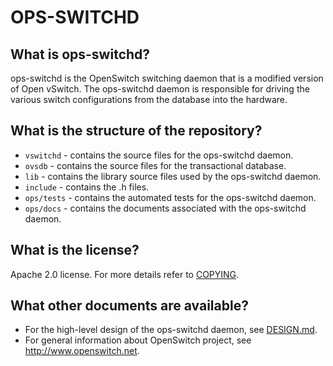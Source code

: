 OPS-SWITCHD
===========

What is ops-switchd?
--------------------
ops-switchd is the OpenSwitch switching daemon that is a modified version of Open vSwitch. The ops-switchd daemon is responsible for driving the various switch configurations from the database into the hardware.

What is the structure of the repository?
----------------------------------------
* `vswitchd` - contains the source files for the ops-switchd daemon.
* `ovsdb` - contains the source files for the transactional database.
* `lib` - contains the library source files used by the ops-switchd daemon.
* `include` - contains the .h files.
* `ops/tests` - contains the automated tests for the ops-switchd daemon.
* `ops/docs` - contains the documents associated with the ops-switchd daemon.

What is the license?
--------------------
Apache 2.0 license. For more details refer to [COPYING](https://git.openswitch.net/cgit/openswitch/ops-openvswitch/tree/COPYING).

What other documents are available?
-----------------------------------
* For the high-level design of the ops-switchd daemon, see [DESIGN.md](http://www.openswitch.net/documents/dev/ops-switchd/DESIGN).
* For general information about OpenSwitch project, see http://www.openswitch.net.
